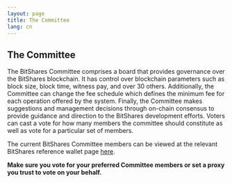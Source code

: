 ```yaml
---
layout: page
title: The Committee
lang: cn
---
```

## The Committee
The BitShares Committee comprises a board that provides governance over the BitShares blockchain. It has control over blockchain parameters such as block size, block time, witness pay, and over 30 others. Additionally, the Committee can change the fee schedule which defines the minimum fee for each operation offered by the system. Finally, the Committee makes suggestions and management decisions through on-chain consensus to provide guidance and direction to the BitShares development efforts. Voters can cast a vote for how many members the committee should constitute as well as vote for a particular set of members.


The current BitShares Committee members can be viewed at the relevant BitShares reference wallet page [here](https://wallet.bitshares.org/#/explorer/committee-members).

**Make sure you vote for your preferred Committee members or set a proxy you trust to vote on your behalf.**
